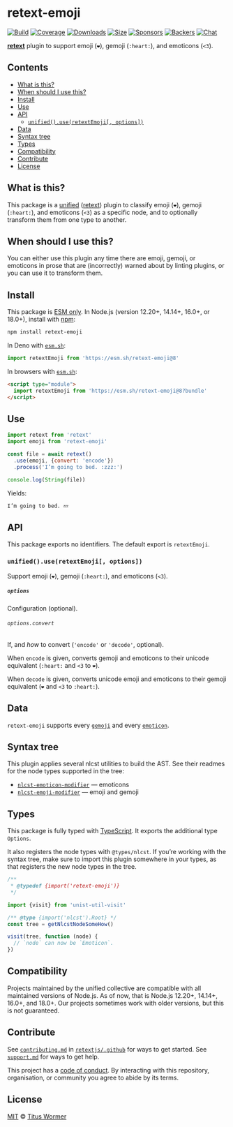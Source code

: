 # retext-emoji

[![Build][build-badge]][build]
[![Coverage][coverage-badge]][coverage]
[![Downloads][downloads-badge]][downloads]
[![Size][size-badge]][size]
[![Sponsors][sponsors-badge]][collective]
[![Backers][backers-badge]][collective]
[![Chat][chat-badge]][chat]

**[retext][]** plugin to support emoji (`❤️`), gemoji (`:heart:`), and
emoticons (`<3`).

## Contents

*   [What is this?](#what-is-this)
*   [When should I use this?](#when-should-i-use-this)
*   [Install](#install)
*   [Use](#use)
*   [API](#api)
    *   [`unified().use(retextEmoji[, options])`](#unifieduseretextemoji-options)
*   [Data](#data)
*   [Syntax tree](#syntax-tree)
*   [Types](#types)
*   [Compatibility](#compatibility)
*   [Contribute](#contribute)
*   [License](#license)

## What is this?

This package is a [unified][] ([retext][]) plugin to classify emoji (`❤️`),
gemoji (`:heart:`), and emoticons (`<3`) as a specific node, and to optionally
transform them from one type to another.

## When should I use this?

You can either use this plugin any time there are emoji, gemoji, or emoticons
in prose that are (incorrectly) warned about by linting plugins, or you can
use it to transform them.

## Install

This package is [ESM only][esm].
In Node.js (version 12.20+, 14.14+, 16.0+, or 18.0+), install with [npm][]:

```sh
npm install retext-emoji
```

In Deno with [`esm.sh`][esmsh]:

```js
import retextEmoji from 'https://esm.sh/retext-emoji@8'
```

In browsers with [`esm.sh`][esmsh]:

```html
<script type="module">
  import retextEmoji from 'https://esm.sh/retext-emoji@8?bundle'
</script>
```

## Use

```js
import retext from 'retext'
import emoji from 'retext-emoji'

const file = await retext()
  .use(emoji, {convert: 'encode'})
  .process('I’m going to bed. :zzz:')

console.log(String(file))
```

Yields:

```txt
I’m going to bed. 💤
```

## API

This package exports no identifiers.
The default export is `retextEmoji`.

### `unified().use(retextEmoji[, options])`

Support emoji (`❤️`), gemoji (`:heart:`), and emoticons (`<3`).

##### `options`

Configuration (optional).

###### `options.convert`

If, and *how* to convert (`'encode'` or `'decode'`, optional).

When `encode` is given, converts gemoji and emoticons to their unicode
equivalent (`:heart:` and `<3` to `❤️`).

When `decode` is given, converts unicode emoji and emoticons to their gemoji
equivalent (`❤️` and `<3` to `:heart:`).

## Data

`retext-emoji` supports every [`gemoji`][gemoji] and every
[`emoticon`][emoticon].

## Syntax tree

This plugin applies several nlcst utilities to build the AST.
See their readmes for the node types supported in the tree:

*   [`nlcst-emoticon-modifier`](https://github.com/syntax-tree/nlcst-emoticon-modifier#ast)
    — emoticons
*   [`nlcst-emoji-modifier`](https://github.com/syntax-tree/nlcst-emoji-modifier)
    — emoji and gemoji

## Types

This package is fully typed with [TypeScript][].
It exports the additional type `Options`.

It also registers the node types with `@types/nlcst`.
If you’re working with the syntax tree, make sure to import this plugin
somewhere in your types, as that registers the new node types in the tree.

```js
/**
 * @typedef {import('retext-emoji')}
 */

import {visit} from 'unist-util-visit'

/** @type {import('nlcst').Root} */
const tree = getNlcstNodeSomeHow()

visit(tree, function (node) {
  // `node` can now be `Emoticon`.
})
```

## Compatibility

Projects maintained by the unified collective are compatible with all maintained
versions of Node.js.
As of now, that is Node.js 12.20+, 14.14+, 16.0+, and 18.0+.
Our projects sometimes work with older versions, but this is not guaranteed.

## Contribute

See [`contributing.md`][contributing] in [`retextjs/.github`][health] for ways
to get started.
See [`support.md`][support] for ways to get help.

This project has a [code of conduct][coc].
By interacting with this repository, organisation, or community you agree to
abide by its terms.

## License

[MIT][license] © [Titus Wormer][author]

<!-- Definitions -->

[build-badge]: https://github.com/retextjs/retext-emoji/workflows/main/badge.svg

[build]: https://github.com/retextjs/retext-emoji/actions

[coverage-badge]: https://img.shields.io/codecov/c/github/retextjs/retext-emoji.svg

[coverage]: https://codecov.io/github/retextjs/retext-emoji

[downloads-badge]: https://img.shields.io/npm/dm/retext-emoji.svg

[downloads]: https://www.npmjs.com/package/retext-emoji

[size-badge]: https://img.shields.io/bundlephobia/minzip/retext-emoji.svg

[size]: https://bundlephobia.com/result?p=retext-emoji

[sponsors-badge]: https://opencollective.com/unified/sponsors/badge.svg

[backers-badge]: https://opencollective.com/unified/backers/badge.svg

[collective]: https://opencollective.com/unified

[chat-badge]: https://img.shields.io/badge/chat-discussions-success.svg

[chat]: https://github.com/retextjs/retext/discussions

[npm]: https://docs.npmjs.com/cli/install

[esm]: https://gist.github.com/sindresorhus/a39789f98801d908bbc7ff3ecc99d99c

[esmsh]: https://esm.sh

[typescript]: https://www.typescriptlang.org

[health]: https://github.com/retextjs/.github

[contributing]: https://github.com/retextjs/.github/blob/main/contributing.md

[support]: https://github.com/retextjs/.github/blob/main/support.md

[coc]: https://github.com/retextjs/.github/blob/main/code-of-conduct.md

[license]: license

[author]: https://wooorm.com

[unified]: https://github.com/unifiedjs/unified

[retext]: https://github.com/retextjs/retext

[gemoji]: https://github.com/wooorm/gemoji/blob/main/support.md

[emoticon]: https://github.com/wooorm/emoticon/blob/main/support.md
